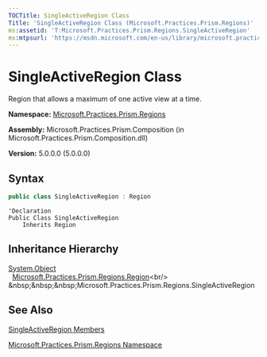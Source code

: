 ```yaml
---
TOCTitle: SingleActiveRegion Class
Title: 'SingleActiveRegion Class (Microsoft.Practices.Prism.Regions)'
ms:assetid: 'T:Microsoft.Practices.Prism.Regions.SingleActiveRegion'
ms:mtpsurl: 'https://msdn.microsoft.com/en-us/library/microsoft.practices.prism.regions.singleactiveregion(v=pandp.50)'
---
```


# SingleActiveRegion Class

Region that allows a maximum of one active view at a time.

**Namespace:** [Microsoft.Practices.Prism.Regions](https://msdn.microsoft.com/en-us/library/microsoft.practices.prism.regions(v=pandp.50))

**Assembly:** Microsoft.Practices.Prism.Composition (in Microsoft.Practices.Prism.Composition.dll)

**Version:** 5.0.0.0 (5.0.0.0)

## Syntax

```C#
public class SingleActiveRegion : Region
```

```VB
'Declaration
Public Class SingleActiveRegion
	Inherits Region
```

## Inheritance Hierarchy

[System.Object](http://msdn.microsoft.com/en-us/library/e5kfa45b)<br/>
&nbsp;&nbsp;[Microsoft.Practices.Prism.Regions.Region](https://msdn.microsoft.com/en-us/library/microsoft.practices.prism.regions.region(v=pandp.50))<br/>
&nbsp;&nbsp;&nbsp;Microsoft.Practices.Prism.Regions.SingleActiveRegion

## See Also

[SingleActiveRegion Members](https://msdn.microsoft.com/en-us/library/microsoft.practices.prism.regions.singleactiveregion_members(v=pandp.50))

[Microsoft.Practices.Prism.Regions Namespace](https://msdn.microsoft.com/en-us/library/microsoft.practices.prism.regions(v=pandp.50))
